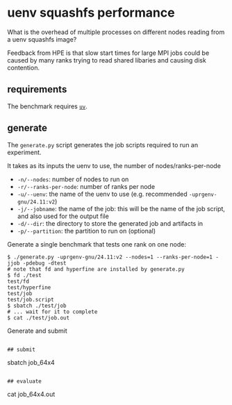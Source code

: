 # uenv squashfs performance

What is the overhead of multiple processes on different nodes reading from a uenv squashfs image?

Feedback from HPE is that slow start times for large MPI jobs could be caused by many ranks trying to read shared libaries and causing disk contention.

## requirements

The benchmark requires [`uv`](https://docs.astral.sh/uv/getting-started/installation/).

## generate

The `generate.py` script generates the job scripts required to run an experiment.

It takes as its inputs the uenv to use, the number of nodes/ranks-per-node

* `-n/--nodes`: number of nodes to run on
* `-r/--ranks-per-node`: number of ranks per node
* `-u/--uenv`: the name of the uenv to use (e.g. recommended `-uprgenv-gnu/24.11:v2`)
* `-j/--jobname`: the name of the job: this will be the name of the job script, and also used for the output file
* `-d/--dir`: the directory to store the generated job and artifacts in 
* `-p/--partition`: the partition to run on (optional)

Generate a single benchmark that tests one rank on one node:
```console
$ ./generate.py -uprgenv-gnu/24.11:v2 --nodes=1 --ranks-per-node=1 -jjob -pdebug -dtest
# note that fd and hyperfine are installed by generate.py
$ fd ./test
test/fd
test/hyperfine
test/job
test/job.script
$ sbatch ./test/job
# ... wait for it to complete
$ cat ./test/job.out
```

Generate and submit 
```

## submit

```
sbatch job_64x4
```

## evaluate

```
cat job_64x4.out
```
